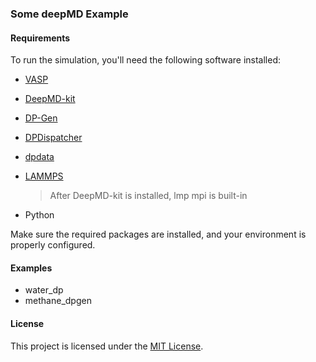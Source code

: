 ### Some deepMD Example

#### Requirements

To run the simulation, you'll need the following software installed:

- [VASP](https://www.vasp.at/)
- [DeepMD-kit](https://docs.deepmodeling.com/projects/deepmd/en/r2/index.html)
- [DP-Gen](https://docs.deepmodeling.com/projects/dpgen/en/latest/)
- [DPDispatcher](https://docs.deepmodeling.com/projects/dpdispatcher/en/latest/)
- [dpdata](https://docs.deepmodeling.com/projects/dpdata/en/master/)
- [LAMMPS](https://www.lammps.org/)

  > After DeepMD-kit is installed, lmp mpi is built-in
- Python

Make sure the required packages are installed, and your environment is properly configured.



#### Examples

- water_dp
- methane_dpgen



#### License

This project is licensed under the [MIT License](LICENSE).

